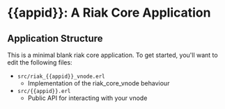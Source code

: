 {{appid}}: A Riak Core Application
======================================

Application Structure
---------------------

This is a minimal blank riak core application. To get started, you'll want to edit the
following files:

* `src/riak_{{appid}}_vnode.erl`
  * Implementation of the riak_core_vnode behaviour
* `src/{{appid}}.erl`
  * Public API for interacting with your vnode
